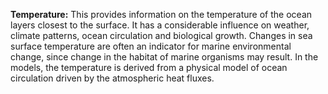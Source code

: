 **Temperature:** This provides information on the temperature of the ocean
layers closest to the surface. It has a considerable influence on
weather, climate patterns, ocean circulation and biological growth.
Changes in sea surface temperature are often an indicator for marine
environmental change, since change in the habitat of marine organisms
may result. In the models, the temperature is derived from a physical
model of ocean circulation driven by the atmospheric heat fluxes.




